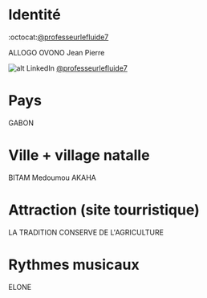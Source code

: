 # Identité
:octocat:[@professeurlefluide7](https://githubcom/@professeurlefluide7)

ALLOGO OVONO Jean Pierre

![alt LinkedIn](https://github.com/koffisani/github-rep-for-iai/blob/master/img/linkedin.png) [@professeurlefluide7](https://linkedin.com/in/professeurlefluide7)

# Pays
GABON
# Ville + village natalle
BITAM Medoumou AKAHA
# Attraction (site tourristique)
LA TRADITION CONSERVE DE L'AGRICULTURE
# Rythmes musicaux
ELONE
